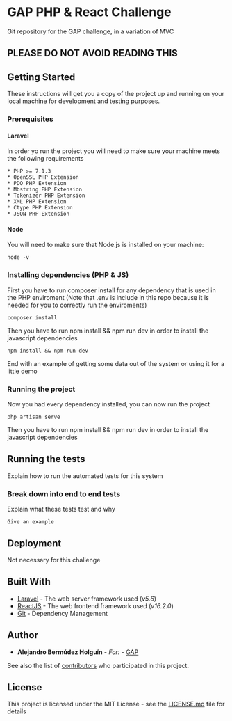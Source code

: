# GAP PHP & React Challenge
Git repository for the GAP challenge, in a variation of MVC

## PLEASE DO NOT AVOID READING THIS

## Getting Started

These instructions will get you a copy of the project up and running on your local machine for development and testing purposes.

### Prerequisites

#### Laravel

In order yo run the project you will need to make sure your machine meets the following requirements

```
* PHP >= 7.1.3
* OpenSSL PHP Extension
* PDO PHP Extension
* Mbstring PHP Extension
* Tokenizer PHP Extension
* XML PHP Extension
* Ctype PHP Extension
* JSON PHP Extension
```

#### Node

You will need to make sure that Node.js is installed on your machine:

```
node -v
```

### Installing dependencies (PHP & JS)

First you have to run composer install for any dependency that is used in the PHP enviroment
(Note that .env is include in this repo because it is needed for you to correctly run the enviroments)

```
composer install
```

Then you have to run npm install && npm run dev in order to install the javascript dependencies

```
npm install && npm run dev
```

End with an example of getting some data out of the system or using it for a little demo

### Running the project

Now you had every dependency installed, you can now run the project

```
php artisan serve
```

Then you have to run npm install && npm run dev in order to install the javascript dependencies

## Running the tests

Explain how to run the automated tests for this system

### Break down into end to end tests

Explain what these tests test and why

```
Give an example
```

## Deployment

Not necessary for this challenge

## Built With

* [Laravel](https://laravel.com/) - The web server framework used (*v5.6*)
* [ReactJS](https://reactjs.org/) - The web frontend framework used (*v16.2.0*)
* [Git](https://git-scm.com/) - Dependency Management

## Author

* **Alejandro Bermúdez Holguín** - *For:* - [GAP](https://www.growthaccelerationpartners.com/)

See also the list of [contributors](https://github.com/your/project/contributors) who participated in this project.

## License

This project is licensed under the MIT License - see the [LICENSE.md](LICENSE.md) file for details
